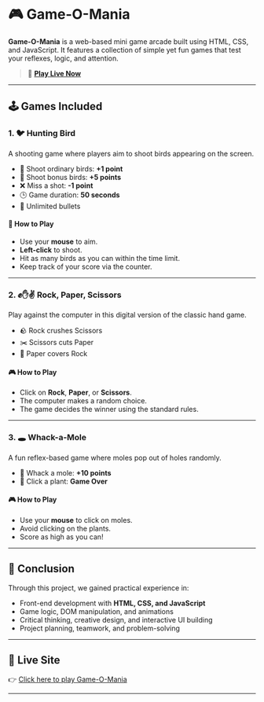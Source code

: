 
# 🎮 Game-O-Mania

**Game-O-Mania** is a web-based mini game arcade built using HTML, CSS, and JavaScript. It features a collection of simple yet fun games that test your reflexes, logic, and attention.

> 🔗 **[Play Live Now](https://jinal-vachheta-58.github.io/project-1-game-o-mania/HOMEPAGE/homepage_index.html)**

---

## 🕹️ Games Included

### 1. 🐦 Hunting Bird
A shooting game where players aim to shoot birds appearing on the screen.

- 🏹 Shoot ordinary birds: **+1 point**
- 🦜 Shoot bonus birds: **+5 points**
- ❌ Miss a shot: **-1 point**
- 🕒 Game duration: **50 seconds**
- 🔄 Unlimited bullets

#### 🎯 How to Play
- Use your **mouse** to aim.
- **Left-click** to shoot.
- Hit as many birds as you can within the time limit.
- Keep track of your score via the counter.

---

### 2. ✊✋✌️ Rock, Paper, Scissors

Play against the computer in this digital version of the classic hand game.

- 🪨 Rock crushes Scissors  
- ✂️ Scissors cuts Paper  
- 📄 Paper covers Rock

#### 🎮 How to Play
- Click on **Rock**, **Paper**, or **Scissors**.
- The computer makes a random choice.
- The game decides the winner using the standard rules.

---

### 3. 🕳️ Whack-a-Mole

A fun reflex-based game where moles pop out of holes randomly.

- 🐹 Whack a mole: **+10 points**
- 🌱 Click a plant: **Game Over**

#### 🎮 How to Play
- Use your **mouse** to click on moles.
- Avoid clicking on the plants.
- Score as high as you can!

---

## 🧠 Conclusion

Through this project, we gained practical experience in:

- Front-end development with **HTML, CSS, and JavaScript**
- Game logic, DOM manipulation, and animations
- Critical thinking, creative design, and interactive UI building
- Project planning, teamwork, and problem-solving

---

## 🔗 Live Site

👉 [Click here to play Game-O-Mania](https://jinal-vachheta-58.github.io/project-1-game-o-mania/HOMEPAGE/homepage_index.html)

---


